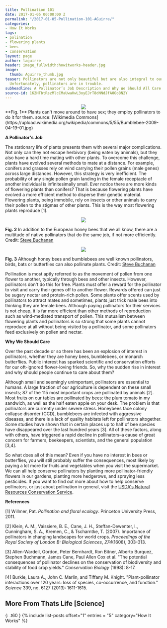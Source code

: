 ```yaml
---
title: Pollination 101
date: 2017-01-05 00:00:00 Z
permalink: "/2017-01-05-Pollination-101-AGuirre/"
categories:
- How It Works
tags:
- polination
- flowering plants
- bees
- conservation
layout: page
author: laguirre
header: image_fullwidth:howitworks-header.jpg
image:
  thumb: Aguirre_thumb.jpg
teaser: Pollinators are not only beautiful but are also integral to our food system.
  Unfortunately, pollinators are in trouble.
subheadline: A Pollinator’s Job Description and Why We Should All Care About Them
source-id: 1K2HTbtRszMlcCMaUwaHwL3oyEJrT8dNNdJfA0OoBN2Y
---
```


<div style="text-align:center"><img src ="https://upload.wikimedia.org/wikipedia/commons/5/55/Bumblebee-2009-04-19-01.jpg"/></div> **Fig. 1** Plants can't move around to have sex; they employ pollinators to do it for them. source: [Wikimedia Commons](https://upload.wikimedia.org/wikipedia/commons/5/55/Bumblebee-2009-04-19-01.jpg)

**A Pollinator's Job**

The stationary life of plants presents them with several major complications. Not only can they not escape herbivory (being eaten by animals), but they also have a hard time mating with other plants. To overcome this challenge, plants have evolved several methods to mate at a distance. For example, conifers and grasses rely on wind carrying their pollen grains (male genes) across large distances. However, this strategy is very inefficient. The probability of any single pollen grain landing in the female receptacle of another individual is infinitesimally small. Ever notice there are more kinds of flowering plants than conifers? That is because flowering plants have evolved a more efficient method to disperse their genetic material. Flowering plants, being immobile, rely on insects or other animals to carry their pollen to the stigmas of other plants. This is the way most flowering plants reproduce [1].

<div style="text-align:center"><img src ="https://www.pollinator.org/Images/NativeBeesNumberedPoster.jpg"/></div>

**Fig. 2** In addition to the European honey bees that we all know, there are a multitude of native pollinators that do the same job, if not more efficiently. Credit: [Steve Buchanan](http://www.pollinator.org/Images/NativeBeesNumberedPoster.jpg)

<div style="text-align:center"><img src ="https://www.fws.gov/pollinators/images/PathwaysposterFINAL-2012.jpg"/></div>

**Fig. 3** Although honey bees and bumblebees are well known pollinators, birds, bats or butterflies can also pollinate plants. Credit: [Steve Buchanan](https://www.fws.gov/pollinators/images/PathwaysposterFINAL-2012.jpg)

Pollination is most aptly referred to as the movement of pollen from one flower to another, typically through bees and other insects. However, pollinators don't do this for free. Plants must offer a reward for the pollinator to visit and carry their genes off to another flower. Rewards offered can just be sugary nectar and protein-rich pollen. Some plants offer scents used by pollinators to attract mates and sometimes, plants just trick male bees into thinking they are female bees. Although paying pollinators for their services is not cheap, it is far more efficient than other methods of reproduction such as wind-mediated transport of pollen. This mutualism between flowering plants and pollinators is so strong that some plants cannot reproduce at all without being visited by a pollinator, and some pollinators feed exclusively on pollen and nectar. 

**Why We Should Care**

Over the past decade or so there has been an explosion of interest in pollinators, whether they are honey bees, bumblebees, or monarch butterflies. Public interest has sparked scientific and conservation efforts for our oft-ignored flower-loving friends. So, why the sudden rise in interest and why should people continue to care about them? 

Although small and seemingly unimportant, pollinators are essential to humans. A large fraction of our agriculture is dependent on these small insects; 87 of the 115 most important crops are pollinated by animals [2]. Most fruits on our tables are pollinated by bees: the plum tomato in my sandwich, as well as the half eaten apple on your desk. The problem is that pollinators are currently under severe stress. Honeybees face colony collapse disorder (CCD), bumblebees are infected with aggressive diseases, and there is a lack of quality habitats left for pollinators altogether. Some studies have shown that in certain places up to half of bee species have disappeared over the last hundred years [3]. All of these factors, along with others, have triggered a rapid decline in pollinators–a cause of great concern for farmers, beekeepers, scientists, and the general population [3,4]. 

So what does all of this mean? Even if you have no interest in bees or butterflies, you will still probably suffer the consequences, most likely by paying a lot more for fruits and vegetables when you visit the supermarket. We can all help conserve pollinators by planting more pollinator-friendly flowers in our gardens, planting more hedgerows, and spraying less pesticides. If you want to find out more about how to help conserve pollinators, or just about pollination in general, visit the [USDA's Natural Resources Conservation Service](http://www.nrcs.usda.gov/wps/portal/nrcs/main/national/plantsanimals/pollinate/help/).

**References**

[1] Willmer, Pat. *Pollination and floral ecology*. Princeton University Press, 2011.

[2] Klein, A. M., Vaissiere, B. E., Cane, J. H., Steffan-Dewenter, I., Cunningham, S. A., Kremen, C., & Tscharntke, T. (2007). Importance of pollinators in changing landscapes for world crops. *Proceedings of the Royal Society of London B: Biological Sciences*, *274*(1608), 303-313.

[3] Allen-Wardell, Gordon, Peter Bernhardt, Ron Bitner, Alberto Burquez, Stephen Buchmann, James Cane, Paul Allen Cox et al. "The potential consequences of pollinator declines on the conservation of biodiversity and stability of food crop yields." *Conservation Biology* (1998): 8-17.

[4] Burkle, Laura A., John C. Marlin, and Tiffany M. Knight. "Plant-pollinator interactions over 120 years: loss of species, co-occurrence, and function." *Science* 339, no. 6127 (2013): 1611-1615.

## More From Thats Life [Science]
{: .t60 }
{% include list-posts offset="1" entries = "5" category="How It Works" %} 

